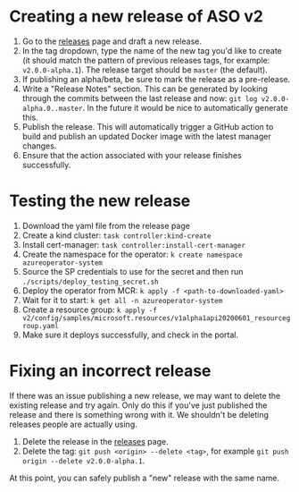 # Creating a new release of ASO v2

1. Go to the [releases](https://github.com/Azure/azure-service-operator/releases) page and draft a new release.
2. In the tag dropdown, type the name of the new tag you'd like to create (it should match the pattern of previous releases tags, for example: `v2.0.0-alpha.1`). The release target should be `master` (the default).
3. If publishing an alpha/beta, be sure to mark the release as a pre-release.
4. Write a "Release Notes" section. This can be generated by looking through the commits between the last release and now: `git log v2.0.0-alpha.0..master`. In the future it would be nice to automatically generate this.
5. Publish the release. This will automatically trigger a GitHub action to build and publish an updated Docker image with the latest manager changes.
6. Ensure that the action associated with your release finishes successfully.

# Testing the new release
1. Download the yaml file from the release page
2. Create a kind cluster: `task controller:kind-create`
3. Install cert-manager: `task controller:install-cert-manager`
4. Create the namespace for the operator: `k create namespace azureoperator-system`
5. Source the SP credentials to use for the secret and then run `./scripts/deploy_testing_secret.sh`
6. Deploy the operator from MCR: `k apply -f <path-to-downloaded-yaml>`
7. Wait for it to start: `k get all -n azureoperator-system`
8. Create a resource group: `k apply -f v2/config/samples/microsoft.resources/v1alpha1api20200601_resourcegroup.yaml`
9. Make sure it deploys successfully, and check in the portal.

# Fixing an incorrect release
If there was an issue publishing a new release, we may want to delete the existing release and try again. 
Only do this if you've just published the release and there is something wrong with it. We shouldn't be deleting releases people are actually using. 

1. Delete the release in the [releases](https://github.com/Azure/azure-service-operator/releases) page.
2. Delete the tag: `git push <origin> --delete <tag>`, for example `git push origin --delete v2.0.0-alpha.1`.

At this point, you can safely publish a "new" release with the same name.
